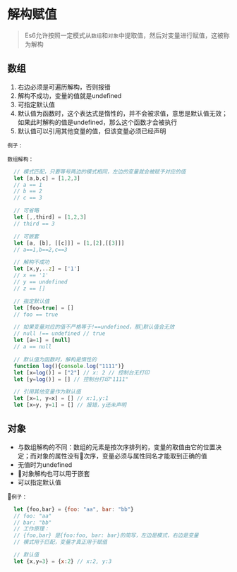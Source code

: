 # 解构赋值

> Es6允许按照一定模式从`数组`和`对象`中提取值，然后对变量进行赋值，这被称为解构


## 数组
1. 右边必须是可遍历解构，否则报错
1. 解构不成功，变量的值就是undefined
1. 可指定默认值
1. 默认值为函数时，这个表达式是惰性的，并不会被求值，意思是默认值无效；如果此时解构的值是undefined，那么这个函数才会被执行
1. 默认值可以引用其他变量的值，但该变量必须已经声明

`例子：`

`数组解构：`
```js
  // 模式匹配，只要等号两边的模式相同，左边的变量就会被赋予对应的值
  let [a,b,c] = [1,2,3]
  // a == 1
  // b == 2
  // c == 3

  // 可省略
  let [,,third] = [1,2,3]
  // third == 3

  // 可嵌套
  let [a, [b], [[c]]] = [1,[2],[[3]]]
  // a==1,b==2,c==3

  // 解构不成功
  let [x,y,..z] = ['1']
  // x == '1'
  // y == undefined
  // z == []

  // 指定默认值
  let [foo=true] = []
  // foo == true

  // 如果变量对应的值不严格等于!==undefined，那默认值会无效
  // null !== undefined // true
  let [a=1] = [null]
  // a == null

  // 默认值为函数时，解构是惰性的
  function log(){console.log("1111")}
  let [x=log()] = ["2"] // x: 2 // 控制台无打印
  let [y=log()] = [] // 控制台打印"1111"

  // 引用其他变量作为默认值
  let [x=1, y=x] = [] // x:1,y:1
  let [x=y, y=1] = [] // 报错，y还未声明

```


## 对象

- 与数组解构的不同：数组的元素是按次序排列的，变量的取值由它的位置决定；而对象的属性没有次序，变量必须与属性同名才能取到正确的值
- 无值时为undefined
- 对象解构也可以用于嵌套
- 可以指定默认值

`例子：`

```js
  let {foo,bar} = {foo: "aa", bar: "bb"}
  // foo: "aa"
  // bar: "bb"
  // 工作原理：
  // {foo,bar} 是{foo:foo, bar: bar}的简写，左边是模式，右边是变量
  // 模式用于匹配，变量才真正用于赋值

  // 默认值
  let {x,y=3} = {x:2} // x:2, y:3
```
